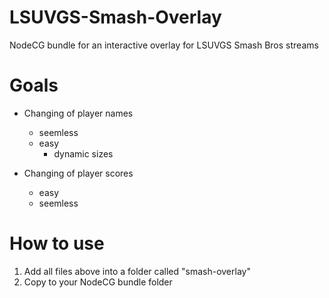 # LSUVGS-Smash-Overlay
NodeCG bundle for an interactive overlay for LSUVGS Smash Bros streams

# Goals
- Changing of player names
  - seemless
  - easy
    - dynamic sizes
  
- Changing of player scores
  - easy
  - seemless 

# How to use
1. Add all files above into a folder called "smash-overlay"
2. Copy to your NodeCG bundle folder

